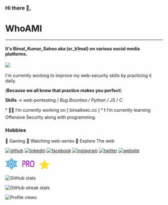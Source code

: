 ### Hi there 👋, 

# WhoAMI
__________________________________________________________________________________________________________
#### It's Bimal_Kumar_Sahoo aka (sr_b1mal) on various social media platforms.
![](https://media.giphy.com/media/M9gbBd9nbDrOTu1Mqx/giphy.gif)

I'm currently working to improve my web-security skills by practicing it daily.

(**Because we all know that practice makes you perfect**)

**Skills** → *web-pentesting / Bug Bounties / Python / JS / C*

° 👩‍💻 I’m currently working on [ bimalksec.co ] 
° ❗ I’m currently learning Offensive Security along with programming.

### Hobbies

🔰 Gaming 
🔰 Watching web-series
🔰 Explore The web


[<img src='https://cdn.jsdelivr.net/npm/simple-icons@3.0.1/icons/github.svg' alt='github' height='40'>](https://github.com/srb1mal)  [<img src='https://cdn.jsdelivr.net/npm/simple-icons@3.0.1/icons/linkedin.svg' alt='linkedin' height='40'>](https://www.linkedin.com/in/bimal-kumar-sahoo-432296209//)  [<img src='https://cdn.jsdelivr.net/npm/simple-icons@3.0.1/icons/facebook.svg' alt='facebook' height='40'>](https://www.facebook.com/bimal.sahoo.1401)  [<img src='https://cdn.jsdelivr.net/npm/simple-icons@3.0.1/icons/instagram.svg' alt='instagram' height='40'>](https://www.instagram.com/sr_b1mal/)  [<img src='https://cdn.jsdelivr.net/npm/simple-icons@3.0.1/icons/twitter.svg' alt='twitter' height='40'>](https://twitter.com/sr_b1mal)  [<img src='https://cdn.jsdelivr.net/npm/simple-icons@3.0.1/icons/icloud.svg' alt='website' height='40'>](bimalksec.co)  

<a href='https://archiveprogram.github.com/'><img src='https://raw.githubusercontent.com/acervenky/animated-github-badges/master/assets/acbadge.gif' width='40' height='40'></a> <a href='https://github.com/pricing'><img src='https://raw.githubusercontent.com/acervenky/animated-github-badges/master/assets/pro.gif' width='40' height='40'></a> <a href='https://stars.github.com/'><img src='https://raw.githubusercontent.com/acervenky/animated-github-badges/master/assets/starbadge.gif' width='35' height='35'></a> 

![GitHub stats](https://github-readme-stats.vercel.app/api?username=srb1mal&show_icons=true)  

![GitHub streak stats](https://github-readme-streak-stats.herokuapp.com/?user=srb1mal)  

![Profile views](https://gpvc.arturio.dev/srb1mal)  
